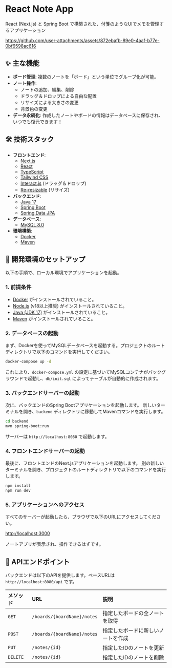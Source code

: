 # React Note App

React (Next.js) と Spring Boot で構築された、付箋のようなUIでメモを管理するアプリケーション

https://github.com/user-attachments/assets/872ebafb-89e0-4aaf-b77e-0bf6598ac616


## ✨ 主な機能

*   **ボード管理**: 複数のノートを「ボード」という単位でグループ化が可能。
*   **ノート操作**:
    *   ノートの追加、編集、削除
    *   ドラッグ＆ドロップによる自由な配置
    *   リサイズによる大きさの変更
    *   背景色の変更
*   **データ永続化**: 作成したノートやボードの情報はデータベースに保存され、いつでも復元できます！

## 🛠️ 技術スタック

*   **フロントエンド**:
    *   [Next.js](https://nextjs.org/)
    *   [React](https://react.dev/)
    *   [TypeScript](https://www.typescriptlang.org/)
    *   [Tailwind CSS](https://tailwindcss.com/)
    *   [Interact.js](https://interactjs.io/) (ドラッグ＆ドロップ)
    *   [Re-resizable](https://github.com/bokuweb/re-resizable) (リサイズ)
*   **バックエンド**:
    *   [Java 17](https://www.oracle.com/java/technologies/javase/jdk17-archive-downloads.html)
    *   [Spring Boot](https://spring.io/projects/spring-boot)
    *   [Spring Data JPA](https://spring.io/projects/spring-data-jpa)
*   **データベース**:
    *   [MySQL 8.0](https://www.mysql.com/)
*   **環境構築**:
    *   [Docker](https://www.docker.com/)
    *   [Maven](https://maven.apache.org/)

## 🚀 開発環境のセットアップ

以下の手順で、ローカル環境でアプリケーションを起動。

### 1. 前提条件

*   [Docker](https://www.docker.com/get-started) がインストールされていること。
*   [Node.js](https://nodejs.org/) (v18以上推奨) がインストールされていること。
*   [Java (JDK 17)](https://www.oracle.com/java/technologies/javase/jdk17-archive-downloads.html) がインストールされていること。
*   [Maven](https://maven.apache.org/download.cgi) がインストールされていること。

### 2. データベースの起動

まず、Dockerを使ってMySQLデータベースを起動する。プロジェクトのルートディレクトリで以下のコマンドを実行してください。

```bash
docker-compose up -d
```

これにより、`docker-compose.yml` の設定に基づいてMySQLコンテナがバックグラウンドで起動し、`db/init.sql` によってテーブルが自動的に作成されます。

### 3. バックエンドサーバーの起動

次に、バックエンドのSpring Bootアプリケーションを起動します。
新しいターミナルを開き、`backend` ディレクトリに移動してMavenコマンドを実行します。

```bash
cd backend
mvn spring-boot:run
```

サーバーは `http://localhost:8080` で起動します。

### 4. フロントエンドサーバーの起動

最後に、フロントエンドのNext.jsアプリケーションを起動します。
別の新しいターミナルを開き、プロジェクトのルートディレクトリで以下のコマンドを実行します。

```bash
npm install
npm run dev
```

### 5. アプリケーションへのアクセス

すべてのサーバーが起動したら、ブラウザで以下のURLにアクセスしてください。

[http://localhost:3000](http://localhost:3000)

ノートアプリが表示され、操作できるはずです。

## 📄 APIエンドポイント

バックエンドは以下のAPIを提供します。ベースURLは `http://localhost:8080/api` です。

| メソッド | URL                               | 説明                             |
| :------- | :-------------------------------- | :------------------------------- |
| `GET`    | `/boards/{boardName}/notes`       | 指定したボードの全ノートを取得   |
| `POST`   | `/boards/{boardName}/notes`       | 指定したボードに新しいノートを作成 |
| `PUT`    | `/notes/{id}`                     | 指定したIDのノートを更新         |
| `DELETE` | `/notes/{id}`                     | 指定したIDのノートを削除         |
